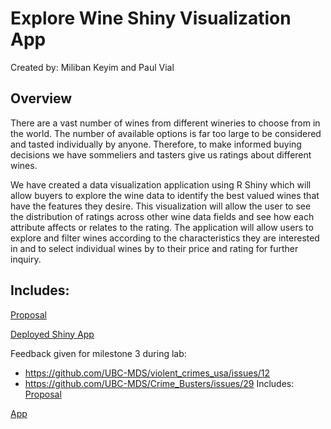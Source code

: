 # Explore Wine Shiny Visualization App

Created by: Miliban Keyim and Paul Vial

## Overview

There are a vast number of wines from different wineries to choose from in the world. The number of available options is far too large to be considered and tasted individually by anyone. Therefore, to make informed buying decisions we have sommeliers and tasters give us ratings about different wines.  

We have created a data visualization application using R Shiny which will allow buyers to explore the wine data to identify the best valued wines that have the features they desire. This visualization will allow the user to see the distribution of ratings across other wine data fields and see how each attribute affects or relates to the rating. The application will allow users to explore and filter wines according to the characteristics they are interested in and to select individual wines by to their price and rating for further inquiry.

## Includes:

[Proposal](https://github.com/mkeyim/wine_viz_mkpv/blob/master/doc/proposal.md)  

[Deployed Shiny App](https://pall-v.shinyapps.io/wine_viz_mkpv/)

Feedback given for milestone 3 during lab:
- https://github.com/UBC-MDS/violent_crimes_usa/issues/12
- https://github.com/UBC-MDS/Crime_Busters/issues/29
Includes:
[Proposal](https://github.com/mkeyim/wine_viz_mkpv/blob/master/doc/proposal.md)

[App](https://pall-v.shinyapps.io/wine_viz_mkpv/)
